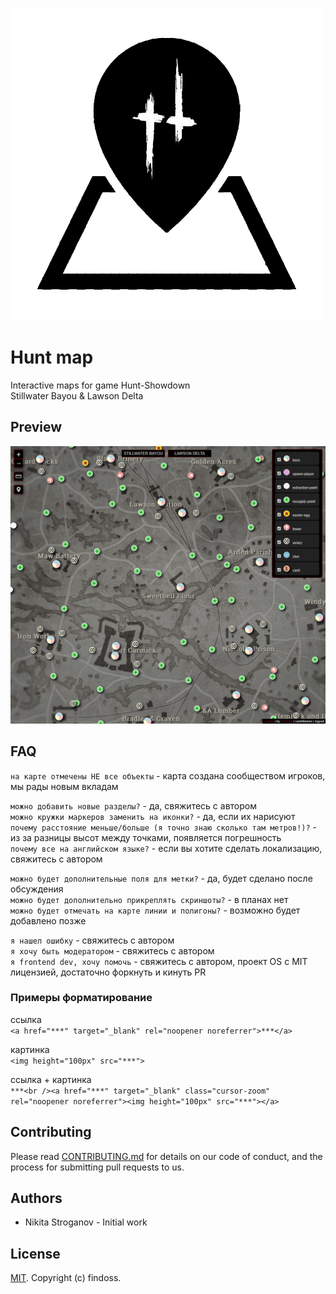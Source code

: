 ![LOGO](public/images/logo2.png)
# Hunt map
Interactive maps for game Hunt-Showdown  
Stillwater Bayou & Lawson Delta

## Preview
![atl_img](public/images/preview.png)

## FAQ

`на карте отмечены НЕ все объекты` - карта создана сообществом игроков, мы рады новым вкладам

`можно добавить новые разделы?` - да, свяжитесь с автором  
`можно кружки маркеров заменить на иконки?` - да, если их нарисуют  
`почему расстояние меньше/больше (я точно знаю сколько там метров!)?` - из за разницы высот между точками, появляется погрешность  
`почему все на английском языке?` - если вы хотите сделать локализацию, свяжитесь с автором

`можно будет дополнительные поля для метки?` - да, будет сделано после обсуждения  
`можно будет дополнительно прикреплять скриншоты?` - в планах нет  
`можно будет отмечать на карте линии и полигоны?` - возможно будет добавлено позже

`я нашел ошибку` - свяжитесь с автором  
`я хочу быть модератором` - свяжитесь с автором  
`я frontend dev, хочу помочь` - свяжитесь с автором, проект OS с MIT лицензией, достаточно форкнуть и кинуть PR

### Примеры форматирование

ссылка  
`<a href="***" target="_blank" rel="noopener noreferrer">***</a>`

картинка  
`<img height="100px" src="***">`

ссылка + картинка  
`***<br /><a href="***" target="_blank" class="cursor-zoom" rel="noopener noreferrer"><img height="100px" src="***"></a>`


## Contributing
Please read [CONTRIBUTING.md](https://github.com/Findoss/Hunt-map/blob/master/CONTRIBUTING.md) for details on our code of conduct, and the process for submitting pull requests to us.

## Authors
 * Nikita Stroganov - Initial work

## License
[MIT](https://github.com/Findoss/Hunt-map/blob/master/LICENSE). Copyright (c) findoss.
